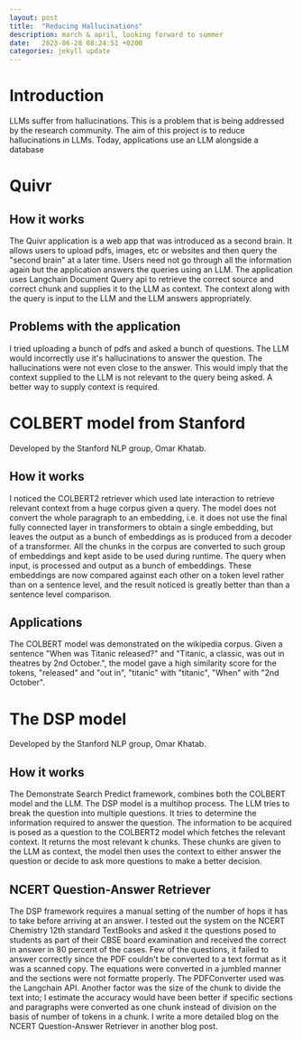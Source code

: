 ```yaml
---
layout: post
title:  "Reducing Hallucinations"
description: march & april, looking forward to summer
date:   2023-06-28 08:24:51 +0200
categories: jekyll update
---
```


# Introduction
LLMs suffer from hallucinations. This is a problem that is being addressed by the research community. The aim of this project is to reduce hallucinations in LLMs. Today, applications use an LLM alongside a database

# Quivr

## How it works
The Quivr application is a web app that was introduced as a second brain. It allows users to upload pdfs, images, etc or websites and then query the "second brain" at a later time. Users need not go through all the information again but the application answers the queries using an LLM. The application uses Langchain Document Query api to retrieve the correct source and correct chunk and supplies it to the LLM as context. The context along with the query is input to the LLM and the LLM answers appropriately. 

## Problems with the application
I tried uploading a bunch of pdfs and asked a bunch of questions. The LLM would incorrectly use it's hallucinations to answer the question. The hallucinations were not even close to the answer. This would imply that the context supplied to the LLM is not relevant to the query being asked. A better way to supply context is required.

# COLBERT model from Stanford
Developed by the Stanford NLP group, Omar Khatab.

## How it works
I noticed the COLBERT2 retriever which used late interaction to retrieve relevant context from a huge corpus given a query. The model does not convert the whole paragraph to an embedding, i.e. it does not use the final fully connected layer in transformers to obtain a single embedding, but leaves the output as a bunch of embeddings as is produced from a decoder of a transformer.
All the chunks in the corpus are converted to such group of embeddings and kept aside to be used during runtime. The query when input, is processed and output as a bunch of embeddings. These embeddings are now compared against each other on a token level rather than on a sentence level, and the result noticed is greatly better than than a sentence level comparison.

## Applications
The COLBERT model was demonstrated on the wikipedia corpus. Given a sentence "When was Titanic released?" and "Titanic, a classic, was out in theatres by 2nd October.", the model gave a high similarity score for the tokens, "released" and "out in", "titanic" with "titanic", "When" with "2nd October".

# The DSP model
Developed by the Stanford NLP group, Omar Khatab.

## How it works
The Demonstrate Search Predict framework, combines both the COLBERT model and the LLM. The DSP model is a multihop process. The LLM tries to break the question into multiple questions. It tries to determine the information required to answer the question. The information to be acquired is posed as a question to the COLBERT2 model which fetches the relevant context. It returns the most relevant k chunks. These chunks are given to the LLM as context, the model then uses the context to either answer the question or decide to ask more questions to make a better decision.

## NCERT Question-Answer Retriever
The DSP framework requires a manual setting of the number of hops it has to take before arriving at an answer.
I tested out the system on the NCERT Chemistry 12th standard TextBooks and asked it the questions posed to students as part of their CBSE board examination and received the correct in answer in 80 percent of the cases. 
Few of the questions, it failed to answer correctly since the PDF couldn't be converted to a text format as it was a scanned copy. The equations were converted in a jumbled manner and the sections were not formatte properly. The PDFConverter used was the Langchain API.
Another factor was the size of the chunk to divide the text into; I estimate the accuracy would have been better if specific sections and paragraphs were converted as one chunk instead of division on the basis of number of tokens in a chunk.
I write a more detailed blog on the NCERT Question-Answer Retriever in another blog post.